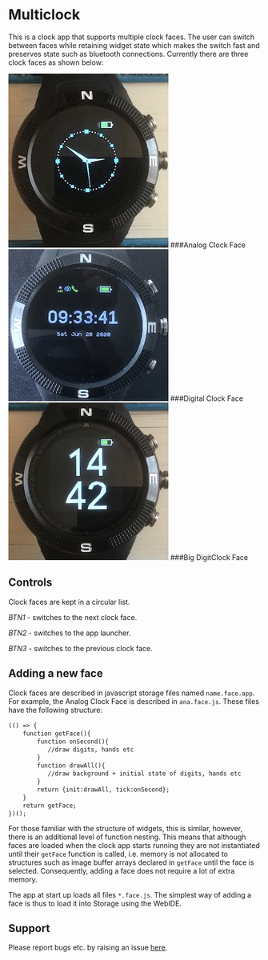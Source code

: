 # Multiclock

This is a clock app that supports multiple clock faces. The user can switch between faces while retaining widget state which makes the switch fast and preserves state such as bluetooth connections. Currently there are three clock faces as shown below:

![](anaface.jpg)
###Analog Clock Face
![](digiface.jpg)
###Digital Clock Face
![](bigface.jpg)
###Big DigitClock Face


## Controls
Clock faces are kept in a circular list.

*BTN1* - switches to the next clock face.

*BTN2* - switches to the app launcher.

*BTN3* - switches to the previous clock face.

## Adding a new face
Clock faces are described in javascript storage files named `name.face.app`. For example, the Analog Clock Face is described in `ana.face.js`. These files have the following structure:

```
(() => {
    function getFace(){
	    function onSecond(){
	       //draw digits, hands etc
	    }
	    function drawAll(){
	       //draw background + initial state of digits, hands etc
	    }
    	return {init:drawAll, tick:onSecond};
    }
    return getFace;
})();
```
For those familiar with the structure of widgets, this is similar, however, there is an additional level of function nesting. This means that although faces are loaded when the clock app starts running they are not instantiated until their `getFace` function is called, i.e.  memory is not allocated to structures such as image buffer arrays declared in `getFace` until the face is selected. Consequently, adding a face does not require a lot of extra memory. 

The app at start up loads all files `*.face.js`. The simplest way of adding a face is thus to load it into Storage using the WebIDE.

## Support

Please report bugs etc. by raising an issue [here](https://github.com/jeffmer/JeffsBangleAppsDev).